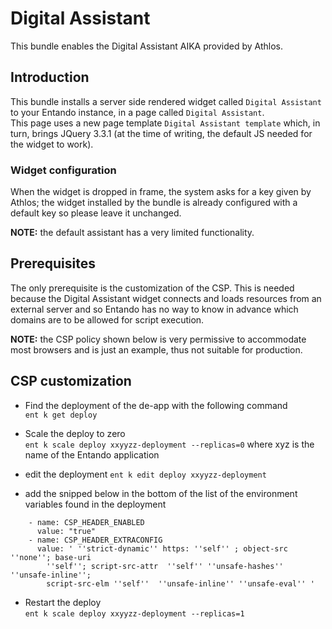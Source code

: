 # Digital Assistant

This bundle enables the Digital Assistant AIKA provided by Athlos.

## Introduction

This bundle installs a server side rendered widget called `Digital Assistant` to your Entando instance,
in a page called `Digital Assistant`.  
This page uses a new page template `Digital Assistant template` which, in turn, brings JQuery 3.3.1 (at the time of writing, the default JS needed for the widget to work).

### Widget configuration 

When the widget is dropped in frame, the system asks for a key given by Athlos; the widget installed by the bundle
is already configured with a default key so please leave it unchanged.

__NOTE:__ the default assistant has a very limited functionality.

## Prerequisites

 The only prerequisite is the customization of the CSP.  This is needed because the Digital Assistant widget connects and loads resources from an external
server and so Entando has no way to know in advance which domains are to be allowed for script execution.

__NOTE:__ the CSP policy shown below is very permissive to accommodate most browsers and is just an example, thus not suitable for production. 


## CSP customization
 
 - Find the deployment of the de-app with the following command  
 ``ent k get deploy``

 - Scale the deploy to zero  
 ``ent k scale deploy xxyyzz-deployment --replicas=0`` where xyz is the name of the Entando application

 - edit the deployment
 ``ent k edit deploy xxyyzz-deployment``  

 - add the snipped below in the bottom of the list of the environment variables found in the deployment
  ```text
      - name: CSP_HEADER_ENABLED
        value: "true"
      - name: CSP_HEADER_EXTRACONFIG
        value: ' ''strict-dynamic'' https: ''self'' ; object-src ''none''; base-uri
          ''self''; script-src-attr  ''self'' ''unsafe-hashes'' ''unsafe-inline'';
          script-src-elm ''self''  ''unsafe-inline'' ''unsafe-eval'' '
  ```

- Restart the deploy  
``ent k scale deploy xxyyzz-deployment --replicas=1``

